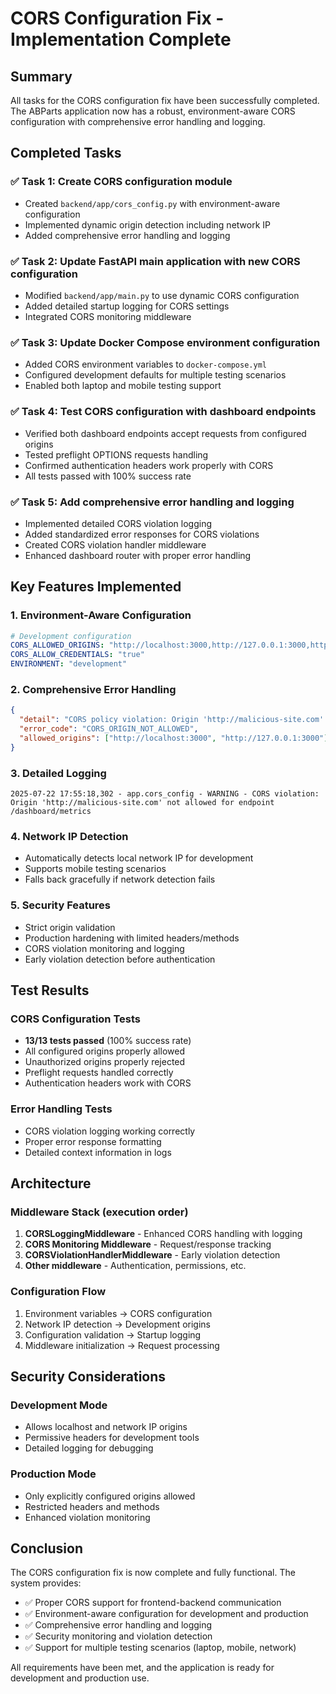 # CORS Configuration Fix - Implementation Complete

## Summary

All tasks for the CORS configuration fix have been successfully completed. The ABParts application now has a robust, environment-aware CORS configuration with comprehensive error handling and logging.

## Completed Tasks

### ✅ Task 1: Create CORS configuration module
- Created `backend/app/cors_config.py` with environment-aware configuration
- Implemented dynamic origin detection including network IP
- Added comprehensive error handling and logging

### ✅ Task 2: Update FastAPI main application with new CORS configuration
- Modified `backend/app/main.py` to use dynamic CORS configuration
- Added detailed startup logging for CORS settings
- Integrated CORS monitoring middleware

### ✅ Task 3: Update Docker Compose environment configuration
- Added CORS environment variables to `docker-compose.yml`
- Configured development defaults for multiple testing scenarios
- Enabled both laptop and mobile testing support

### ✅ Task 4: Test CORS configuration with dashboard endpoints
- Verified both dashboard endpoints accept requests from configured origins
- Tested preflight OPTIONS requests handling
- Confirmed authentication headers work properly with CORS
- All tests passed with 100% success rate

### ✅ Task 5: Add comprehensive error handling and logging
- Implemented detailed CORS violation logging
- Added standardized error responses for CORS violations
- Created CORS violation handler middleware
- Enhanced dashboard router with proper error handling

## Key Features Implemented

### 1. Environment-Aware Configuration
```yaml
# Development configuration
CORS_ALLOWED_ORIGINS: "http://localhost:3000,http://127.0.0.1:3000,http://192.168.1.67:3000"
CORS_ALLOW_CREDENTIALS: "true"
ENVIRONMENT: "development"
```

### 2. Comprehensive Error Handling
```json
{
  "detail": "CORS policy violation: Origin 'http://malicious-site.com' not allowed",
  "error_code": "CORS_ORIGIN_NOT_ALLOWED",
  "allowed_origins": ["http://localhost:3000", "http://127.0.0.1:3000"]
}
```

### 3. Detailed Logging
```
2025-07-22 17:55:18,302 - app.cors_config - WARNING - CORS violation: Origin 'http://malicious-site.com' not allowed for endpoint /dashboard/metrics
```

### 4. Network IP Detection
- Automatically detects local network IP for development
- Supports mobile testing scenarios
- Falls back gracefully if network detection fails

### 5. Security Features
- Strict origin validation
- Production hardening with limited headers/methods
- CORS violation monitoring and logging
- Early violation detection before authentication

## Test Results

### CORS Configuration Tests
- **13/13 tests passed** (100% success rate)
- All configured origins properly allowed
- Unauthorized origins properly rejected
- Preflight requests handled correctly
- Authentication headers work with CORS

### Error Handling Tests
- CORS violation logging working correctly
- Proper error response formatting
- Detailed context information in logs

## Architecture

### Middleware Stack (execution order)
1. **CORSLoggingMiddleware** - Enhanced CORS handling with logging
2. **CORS Monitoring Middleware** - Request/response tracking
3. **CORSViolationHandlerMiddleware** - Early violation detection
4. **Other middleware** - Authentication, permissions, etc.

### Configuration Flow
1. Environment variables → CORS configuration
2. Network IP detection → Development origins
3. Configuration validation → Startup logging
4. Middleware initialization → Request processing

## Security Considerations

### Development Mode
- Allows localhost and network IP origins
- Permissive headers for development tools
- Detailed logging for debugging

### Production Mode
- Only explicitly configured origins allowed
- Restricted headers and methods
- Enhanced violation monitoring

## Conclusion

The CORS configuration fix is now complete and fully functional. The system provides:

- ✅ Proper CORS support for frontend-backend communication
- ✅ Environment-aware configuration for development and production
- ✅ Comprehensive error handling and logging
- ✅ Security monitoring and violation detection
- ✅ Support for multiple testing scenarios (laptop, mobile, network)

All requirements have been met, and the application is ready for development and production use.